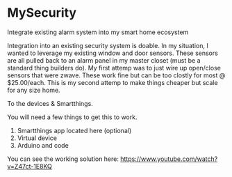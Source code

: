 # MySecurity
Integrate existing alarm system into my smart home ecosystem

Integration into an existing security system is doable.  In my situation, I wanted to leverage my existing window and door sensors.  These sensors are all pulled back to an alarm panel in my master closet (must be a standard thing builders do).  My first attemp was to just wire up open/close sensors that were zwave.  These work fine but can be too clostly for most @ $25.00/each.  This is my second attemp to make things cheaper but scale for any size home.

To the devices & Smartthings.

You will need a few things to get this to work.
 1) Smartthings app located here (optional)
 2) Virtual device
 3) Arduino and code
 
 You can see the working solution here: https://www.youtube.com/watch?v=Z47ct-1E8KQ
 
 
 
 
